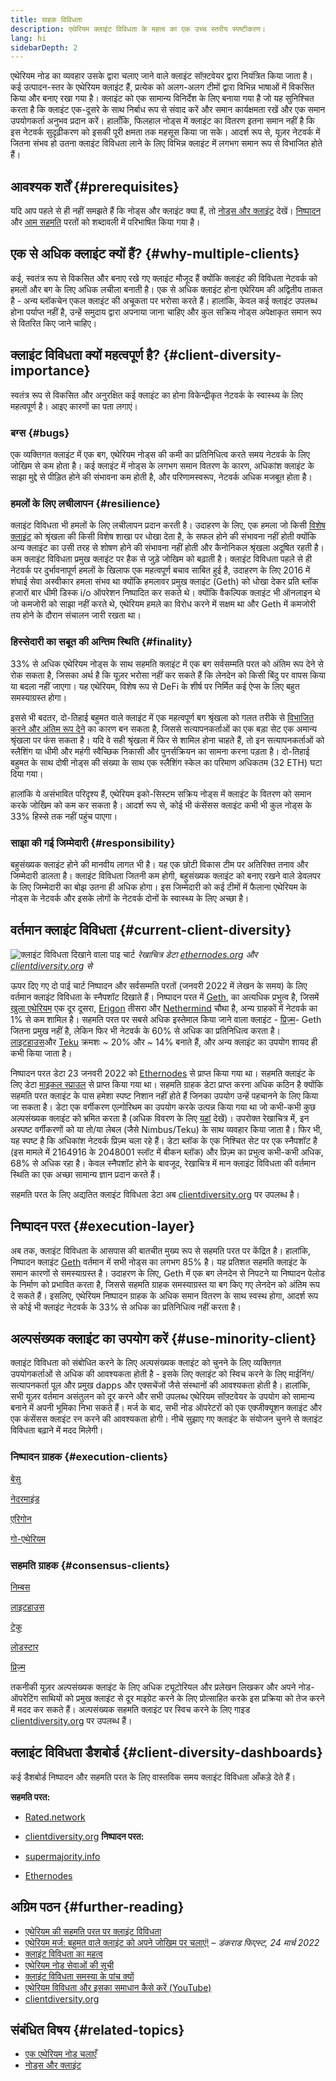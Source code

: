 ```yaml
---
title: ग्राहक विविधता
description: एथेरियम क्लाइंट विविधता के महत्व का एक उच्च स्तरीय स्पष्टीकरण।
lang: hi
sidebarDepth: 2
---
```


एथेरियम नोड का व्यवहार उसके द्वारा चलाए जाने वाले क्लाइंट सॉफ़्टवेयर द्वारा नियंत्रित किया जाता है। कई उत्पादन-स्तर के एथेरियम क्लाइंट हैं, प्रत्येक को अलग-अलग टीमों द्वारा विभिन्न भाषाओं में विकसित किया और बनाए रखा गया है। क्लाइंट को एक सामान्य विनिर्देश के लिए बनाया गया है जो यह सुनिश्चित करता है कि क्लाइंट एक-दूसरे के साथ निर्बाध रूप से संवाद करें और समान कार्यक्षमता रखें और एक समान उपयोगकर्ता अनुभव प्रदान करें। हालाँकि, फिलहाल नोड्स में क्लाइंट का वितरण इतना समान नहीं है कि इस नेटवर्क सुदृढ़ीकरण को इसकी पूरी क्षमता तक महसूस किया जा सके। आदर्श रूप से, यूज़र नेटवर्क में जितना संभव हो उतना क्लाइंट विविधता लाने के लिए विभिन्न क्लाइंट में लगभग समान रूप से विभाजित होते हैं।

## आवश्यक शर्तें {#prerequisites}

यदि आप पहले से ही नहीं समझते हैं कि नोड्स और क्लाइंट क्या हैं, तो [नोड्स और क्लाइंट](/developers/docs/nodes-and-clients/) देखें। [निष्पादन](/glossary/#execution-layer) और [आम सहमति](/glossary/#consensus-layer) परतों को शब्दावली में परिभाषित किया गया है।

## एक से अधिक क्लाइंट क्यों हैं? {#why-multiple-clients}

कई, स्वतंत्र रूप से विकसित और बनाए रखे गए क्लाइंट मौजूद हैं क्योंकि क्लाइंट की विविधता नेटवर्क को हमलों और बग के लिए अधिक लचीला बनाती है। एक से अधिक क्लाइंट होना एथेरियम की अद्वितीय ताकत है - अन्य ब्लॉकचेन एकल क्लाइंट की अचूकता पर भरोसा करते हैं। हालांकि, केवल कई क्लाइंट उपलब्ध होना पर्याप्त नहीं है, उन्हें समुदाय द्वारा अपनाया जाना चाहिए और कुल सक्रिय नोड्स अपेक्षाकृत समान रूप से वितरित किए जाने चाहिए।

## क्लाइंट विविधता क्यों महत्वपूर्ण है? {#client-diversity-importance}

स्वतंत्र रूप से विकसित और अनुरक्षित कई क्लाइंट का होना विकेन्द्रीकृत नेटवर्क के स्वास्थ्य के लिए महत्वपूर्ण है। आइए कारणों का पता लगाएं।

### बग्स {#bugs}

एक व्यक्तिगत क्लाइंट में एक बग, एथेरियम नोड्स की कमी का प्रतिनिधित्व करते समय नेटवर्क के लिए जोखिम से कम होता है। कई क्लाइंट में नोड्स के लगभग समान वितरण के कारण, अधिकांश क्लाइंट के साझा मुद्दे से पीड़ित होने की संभावना कम होती है, और परिणामस्वरूप, नेटवर्क अधिक मजबूत होता है।

### हमलों के लिए लचीलापन {#resilience}

क्लाइंट विविधता भी हमलों के लिए लचीलापन प्रदान करती है। उदाहरण के लिए, एक हमला जो किसी [विशेष क्लाइंट](https://twitter.com/vdWijden/status/1437712249926393858) को श्रृंखला की किसी विशेष शाखा पर धोखा देता है, के सफल होने की संभावना नहीं होती क्योंकि अन्य क्लाइंट का उसी तरह से शोषण होने की संभावना नहीं होती और कैनोनिकल श्रृंखला अदूषित रहती है। कम क्लाइंट विविधता प्रमुख क्लाइंट पर हैक से जुड़े जोखिम को बढ़ाती है। क्लाइंट विविधता पहले से ही नेटवर्क पर दुर्भावनापूर्ण हमलों के खिलाफ एक महत्वपूर्ण बचाव साबित हुई है, उदाहरण के लिए 2016 में शंघाई सेवा अस्वीकार हमला संभव था क्योंकि हमलावर प्रमुख क्लाइंट (Geth) को धोखा देकर प्रति ब्लॉक हजारों बार धीमी डिस्क i/o ऑपरेशन निष्पादित कर सकते थे। क्योंकि वैकल्पिक क्लाइंट भी ऑनलाइन थे जो कमजोरी को साझा नहीं करते थे, एथेरियम हमले का विरोध करने में सक्षम था और Geth में कमजोरी तय होने के दौरान संचालन जारी रखता था।

### हिस्सेदारी का सबूत की अन्तिम स्थिति {#finality}

33% से अधिक एथेरियम नोड्स के साथ सहमति क्लाइंट में एक बग सर्वसम्मति परत को अंतिम रूप देने से रोक सकता है, जिसका अर्थ है कि यूज़र भरोसा नहीं कर सकते हैं कि लेनदेन को किसी बिंदु पर वापस किया या बदला नहीं जाएगा। यह एथेरियम, विशेष रूप से DeFi के शीर्ष पर निर्मित कई ऐप्स के लिए बहुत समस्याग्रस्त होगा।

<Emoji text="🚨" className="me-4" /> इससे भी बदतर, दो-तिहाई बहुमत वाले क्लाइंट में एक महत्वपूर्ण बग श्रृंखला को गलत तरीके से <a href="https://www.symphonious.net/2021/09/23/what-happens-if-beacon-chain-consensus-fails/" target="_blank">विभाजित करने और अंतिम रूप देने</a> का कारण बन सकता है, जिससे सत्यापनकर्ताओं का एक बड़ा सेट एक अमान्य श्रृंखला पर फंस सकता है। यदि वे सही श्रृंखला में फिर से शामिल होना चाहते हैं, तो इन सत्यापनकर्ताओं को स्लैशिंग या धीमी और महंगी स्वैच्छिक निकासी और पुनर्सक्रियन का सामना करना पड़ता है। दो-तिहाई बहुमत के साथ दोषी नोड्स की संख्या के साथ एक स्लैशिंग स्केल का परिमाण अधिकतम (32 ETH) घटा दिया गया।

हालांकि ये असंभावित परिदृश्य हैं, एथेरियम इको-सिस्टम सक्रिय नोड्स में क्लाइंट के वितरण को समान करके जोखिम को कम कर सकता है। आदर्श रूप से, कोई भी कंसेंसस क्लाइंट कभी भी कुल नोड्स के 33% हिस्से तक नहीं पहुंच पाएगा।

### साझा की गई जिम्मेदारी {#responsibility}

बहुसंख्यक क्लाइंट होने की मानवीय लागत भी है। यह एक छोटी विकास टीम पर अतिरिक्त तनाव और जिम्मेदारी डालता है। क्लाइंट विविधता जितनी कम होगी, बहुसंख्यक क्लाइंट को बनाए रखने वाले डेवलपर के लिए जिम्मेदारी का बोझ उतना ही अधिक होगा। इस जिम्मेदारी को कई टीमों में फैलाना एथेरियम के नोड्स के नेटवर्क और इसके लोगों के नेटवर्क दोनों के स्वास्थ्य के लिए अच्छा है।

## वर्तमान क्लाइंट विविधता {#current-client-diversity}

![क्लाइंट विविधता दिखाने वाला पाइ चार्ट](./client-diversity.png) _रेखाचित्र डेटा [ethernodes.org](https://ethernodes.org) और [clientdiversity.org](https://clientdiversity.org/) से_

ऊपर दिए गए दो पाई चार्ट निष्पादन और सर्वसम्मति परतों (जनवरी 2022 में लेखन के समय) के लिए वर्तमान क्लाइंट विविधता के स्नैपशॉट दिखाते हैं। निष्पादन परत में [Geth](https://geth.ethereum.org/), का अत्यधिक प्रभुत्व है, जिसमें [खुला एथेरियम](https://openethereum.github.io/) एक दूर दूसरा, [Erigon](https://github.com/ledgerwatch/erigon) तीसरा और [Nethermind](https://nethermind.io/) चौथा है, अन्य ग्राहकों में नेटवर्क का 1% से कम शामिल है। सहमति परत पर सबसे अधिक इस्तेमाल किया जाने वाला क्लाइंट - [प्रिज़्म](https://prysmaticlabs.com/#projects)- Geth जितना प्रमुख नहीं है, लेकिन फिर भी नेटवर्क के 60% से अधिक का प्रतिनिधित्व करता है। [लाइटहाउस](https://lighthouse.sigmaprime.io/)और [Teku](https://consensys.net/knowledge-base/ethereum-2/teku/) क्रमशः ~ 20% और ~ 14% बनाते हैं, और अन्य क्लाइंट का उपयोग शायद ही कभी किया जाता है।

निष्पादन परत डेटा 23 जनवरी 2022 को [Ethernodes](https://ethernodes.org) से प्राप्त किया गया था। सहमति क्लाइंट के लिए डेटा [माइकल स्प्राउल](https://github.com/sigp/blockprint) से प्राप्त किया गया था। सहमति ग्राहक डेटा प्राप्त करना अधिक कठिन है क्योंकि सहमति परत क्लाइंट के पास हमेशा स्पष्ट निशान नहीं होते हैं जिनका उपयोग उन्हें पहचानने के लिए किया जा सकता है। डेटा एक वर्गीकरण एल्गोरिथम का उपयोग करके उत्पन्न किया गया था जो कभी-कभी कुछ अल्पसंख्यक क्लाइंट को भ्रमित करता है (अधिक विवरण के लिए [यहां](https://twitter.com/sproulM_/status/1440512518242197516) देखें)। उपरोक्त रेखाचित्र में, इन अस्पष्ट वर्गीकरणों को या तो/या लेबल (जैसे Nimbus/Teku) के साथ व्यवहार किया जाता है। फिर भी, यह स्पष्ट है कि अधिकांश नेटवर्क प्रिज़्म चला रहे हैं। डेटा ब्लॉक के एक निश्चित सेट पर एक स्नैपशॉट है (इस मामले में 2164916 के 2048001 स्लॉट में बीकन ब्लॉक) और प्रिज़्म का प्रभुत्व कभी-कभी अधिक, 68% से अधिक रहा है। केवल स्नैपशॉट होने के बावजूद, रेखाचित्र में मान क्लाइंट विविधता की वर्तमान स्थिति का एक अच्छा सामान्य ज्ञान प्रदान करते हैं।

सहमति परत के लिए अद्यतित क्लाइंट विविधता डेटा अब [clientdiversity.org](https://clientdiversity.org/) पर उपलब्ध है।

## निष्पादन परत {#execution-layer}

अब तक, क्लाइंट विविधता के आसपास की बातचीत मुख्य रूप से सहमति परत पर केंद्रित है। हालांकि, निष्पादन क्लाइंट [Geth](https://geth.ethereum.org) वर्तमान में सभी नोड्स का लगभग 85% है। यह प्रतिशत सहमति क्लाइंट के समान कारणों से समस्याग्रस्त है। उदाहरण के लिए, Geth में एक बग लेनदेन से निपटने या निष्पादन पेलोड के निर्माण को प्रभावित करता है, जिससे सहमति ग्राहक समस्याग्रस्त या बग किए गए लेनदेन को अंतिम रूप दे सकते हैं। इसलिए, एथेरियम निष्पादन ग्राहक के अधिक समान वितरण के साथ स्वस्थ होगा, आदर्श रूप से कोई भी क्लाइंट नेटवर्क के 33% से अधिक का प्रतिनिधित्व नहीं करता है।

## अल्पसंख्यक क्लाइंट का उपयोग करें {#use-minority-client}

क्लाइंट विविधता को संबोधित करने के लिए अल्पसंख्यक क्लाइंट को चुनने के लिए व्यक्तिगत उपयोगकर्ताओं से अधिक की आवश्यकता होती है - इसके लिए क्लाइंट को स्विच करने के लिए माईनिंग/सत्यापनकर्ता पूल और प्रमुख dapps और एक्सचेंजों जैसे संस्थानों की आवश्यकता होती है। हालांकि, सभी यूज़र वर्तमान असंतुलन को दूर करने और सभी उपलब्ध एथेरियम सॉफ़्टवेयर के उपयोग को सामान्य बनाने में अपनी भूमिका निभा सकते हैं। मर्ज के बाद, सभी नोड ऑपरेटरों को एक एक्‍जीक्यूशन क्लाइंट और एक कंसेंसस क्लाइंट रन करने की आवश्यकता होगी। नीचे सुझाए गए क्लाइंट के संयोजन चुनने से क्लाइंट विविधता बढ़ाने में मदद मिलेगी।

### निष्पादन ग्राहक {#execution-clients}

[बेसु](https://www.hyperledger.org/use/besu)

[नेदरमाइंड](https://downloads.nethermind.io/)

[एरिगोन](https://github.com/ledgerwatch/erigon)

[गो-एथेरियम](https://geth.ethereum.org/)

### सहमति ग्राहक {#consensus-clients}

[निम्बस](https://nimbus.team/)

[लाइटहाउस](https://github.com/sigp/lighthouse)

[टेकु](https://consensys.net/knowledge-base/ethereum-2/teku/)

[लोडस्टार](https://github.com/ChainSafe/lodestar)

[प्रिज़्म](https://prysm.offchainlabs.com/docs/)

तकनीकी यूज़र अल्पसंख्यक क्लाइंट के लिए अधिक ट्यूटोरियल और प्रलेखन लिखकर और अपने नोड-ऑपरेटिंग साथियों को प्रमुख क्लाइंट से दूर माइग्रेट करने के लिए प्रोत्साहित करके इस प्रक्रिया को तेज करने में मदद कर सकते हैं। अल्पसंख्यक सहमति क्लाइंट पर स्विच करने के लिए गाइड [clientdiversity.org](https://clientdiversity.org/) पर उपलब्ध हैं।

## क्लाइंट विविधता डैशबोर्ड {#client-diversity-dashboards}

कई डैशबोर्ड निष्पादन और सहमति परत के लिए वास्तविक समय क्लाइंट विविधता आँकड़े देते हैं।

**सहमति परत:**

- [Rated.network](https://www.rated.network/)
- [clientdiversity.org](https://clientdiversity.org/) **निष्पादन परत:**

- [supermajority.info](https://supermajority.info//)
- [Ethernodes](https://ethernodes.org/)

## अग्रिम पठन {#further-reading}

- [एथेरियम की सहमति परत पर क्लाइंट विविधता](https://mirror.xyz/jmcook.eth/S7ONEka_0RgtKTZ3-dakPmAHQNPvuj15nh0YGKPFriA)
- [एथेरियम मर्ज: बहुमत वाले क्लाइंट को अपने जोखिम पर चलाएं!](https://dankradfeist.de/ethereum/2022/03/24/run-the-majority-client-at-your-own-peril.html) – _डंकराड फिएस्ट, 24 मार्च 2022_
- [क्लाइंट विविधता का महत्व](https://our.status.im/the-importance-of-client-diversity/)
- [एथेरियम नोड सेवाओं की सूची](https://ethereumnodes.com/)
- [क्लाइंट विविधता समस्या के पांच क्यों](https://notes.ethereum.org/@afhGjrKfTKmksTOtqhB9RQ/BJGj7uh08)
- [एथेरियम विविधता और इसका समाधान कैसे करें (YouTube)](https://www.youtube.com/watch?v=1hZgCaiqwfU)
- [clientdiversity.org](https://clientdiversity.org/)

## संबंधित विषय {#related-topics}

- [एक एथेरियम नोड चलाएँ](/run-a-node/)
- [नोड्स और क्लाइंट](/developers/docs/nodes-and-clients/)
